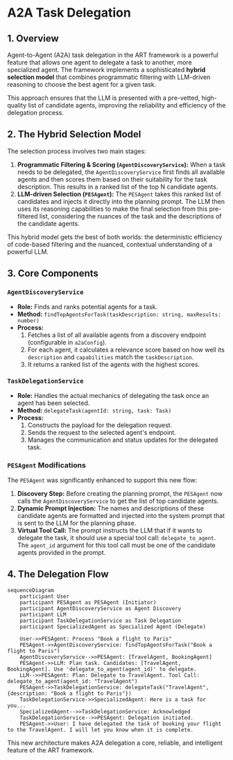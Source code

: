 # A2A Task Delegation

## 1. Overview

Agent-to-Agent (A2A) task delegation in the ART framework is a powerful feature that allows one agent to delegate a task to another, more specialized agent. The framework implements a sophisticated **hybrid selection model** that combines programmatic filtering with LLM-driven reasoning to choose the best agent for a given task.

This approach ensures that the LLM is presented with a pre-vetted, high-quality list of candidate agents, improving the reliability and efficiency of the delegation process.

## 2. The Hybrid Selection Model

The selection process involves two main stages:

1.  **Programmatic Filtering & Scoring (`AgentDiscoveryService`):** When a task needs to be delegated, the `AgentDiscoveryService` first finds all available agents and then scores them based on their suitability for the task description. This results in a ranked list of the top N candidate agents.
2.  **LLM-driven Selection (`PESAgent`):** The `PESAgent` takes this ranked list of candidates and injects it directly into the planning prompt. The LLM then uses its reasoning capabilities to make the final selection from this pre-filtered list, considering the nuances of the task and the descriptions of the candidate agents.

This hybrid model gets the best of both worlds: the deterministic efficiency of code-based filtering and the nuanced, contextual understanding of a powerful LLM.

## 3. Core Components

### `AgentDiscoveryService`

-   **Role:** Finds and ranks potential agents for a task.
-   **Method:** `findTopAgentsForTask(taskDescription: string, maxResults: number)`
-   **Process:**
    1.  Fetches a list of all available agents from a discovery endpoint (configurable in `a2aConfig`).
    2.  For each agent, it calculates a relevance score based on how well its `description` and `capabilities` match the `taskDescription`.
    3.  It returns a ranked list of the agents with the highest scores.

### `TaskDelegationService`

-   **Role:** Handles the actual mechanics of delegating the task once an agent has been selected.
-   **Method:** `delegateTask(agentId: string, task: Task)`
-   **Process:**
    1.  Constructs the payload for the delegation request.
    2.  Sends the request to the selected agent's endpoint.
    3.  Manages the communication and status updates for the delegated task.

### `PESAgent` Modifications

The `PESAgent` was significantly enhanced to support this new flow:

1.  **Discovery Step:** Before creating the planning prompt, the `PESAgent` now calls the `AgentDiscoveryService` to get the list of top candidate agents.
2.  **Dynamic Prompt Injection:** The names and descriptions of these candidate agents are formatted and injected into the system prompt that is sent to the LLM for the planning phase.
3.  **Virtual Tool Call:** The prompt instructs the LLM that if it wants to delegate the task, it should use a special tool call: `delegate_to_agent`. The `agent_id` argument for this tool call must be one of the candidate agents provided in the prompt.

## 4. The Delegation Flow

```mermaid
sequenceDiagram
    participant User
    participant PESAgent as PESAgent (Initiator)
    participant AgentDiscoveryService as Agent Discovery
    participant LLM
    participant TaskDelegationService as Task Delegation
    participant SpecializedAgent as Specialized Agent (Delegate)

    User->>PESAgent: Process "Book a flight to Paris"
    PESAgent->>AgentDiscoveryService: findTopAgentsForTask("Book a flight to Paris")
    AgentDiscoveryService-->>PESAgent: [TravelAgent, BookingAgent]
    PESAgent->>LLM: Plan task. Candidates: [TravelAgent, BookingAgent]. Use 'delegate_to_agent(agent_id)' to delegate.
    LLM-->>PESAgent: Plan: Delegate to TravelAgent. Tool Call: delegate_to_agent(agent_id: "TravelAgent")
    PESAgent->>TaskDelegationService: delegateTask("TravelAgent", {description: "Book a flight to Paris"})
    TaskDelegationService->>SpecializedAgent: Here is a task for you...
    SpecializedAgent-->>TaskDelegationService: Acknowledged
    TaskDelegationService-->>PESAgent: Delegation initiated.
    PESAgent->>User: I have delegated the task of booking your flight to the TravelAgent. I will let you know when it is complete.
```

This new architecture makes A2A delegation a core, reliable, and intelligent feature of the ART framework.